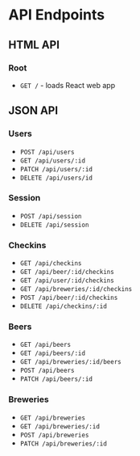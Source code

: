 # API Endpoints

## HTML API

### Root
- `GET /` - loads React web app

## JSON API

### Users
- `POST /api/users`
- `GET /api/users/:id`
- `PATCH /api/users/:id`
- `DELETE /api/users/id`

### Session
- `POST /api/session`
- `DELETE /api/session`

### Checkins
- `GET /api/checkins`
- `GET /api/beer/:id/checkins`
- `GET /api/user/:id/checkins`
- `GET /api/breweries/:id/checkins`
- `POST /api/beer/:id/checkins`
- `DELETE /api/checkins/:id`

### Beers
- `GET /api/beers`
- `GET /api/beers/:id`
- `GET /api/breweries/:id/beers`  
- `POST /api/beers`
- `PATCH /api/beers/:id`

### Breweries
- `GET /api/breweries`
- `GET /api/breweries/:id`
- `POST /api/breweries`
- `PATCH /api/breweries/:id`
